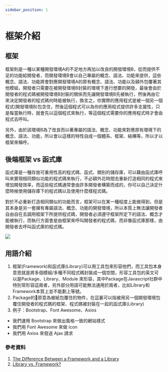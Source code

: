 ```yaml
---
sidebar_position: 1
---
```


# 框架介紹

## 框架

框架則是一種以某種開發環境A的不足地方再加以改良的開發環境B，從而提供不足的功能給開發者，而開發環境B會以自己專屬的概念、語法、功能來提供，這些概念、語法、功能將會對應開發環境A的原有概念、語法、功能以及額外包覆著其他模組，開發者只需要在被開發環境B封裝的環境下進行想要的開發，最後會由於開發者的程式碼被開發環境B封裝的關係而先讓開發環境B先被執行，然後再由它來決定開發者的程式碼何時能被執行，換言之，你實際的應用程式是被一個另一個程式(開發環境B)包含住，然後這個程式可以為你的應用程式提供許多支援性，只是每當執行時，就會先以這個程式來執行，等這個程式需要你的應用程式時才會由程式去呼叫。

另外，由於該環境B為了改良而以著專屬的語法、概念、功能來對應原有環境下的概念、語法、功能，所以會以這樣的特性自成一個體系、框架、結構等，所以才以框架來稱呼。

## 後端框架 vs 函式庫

函式庫是一種存放可重用性高的程式碼、函式、類別的儲存庫，可以藉由函式庫呼叫來實現相同類似功能的程式碼來執行，不必額外花時間去重新打造相同的程式來增加開發效率，而這些程式碼通常會由許多開發者構築而成的，你可以自己決定什麼時候使用儲存庫下的程式碼以及使用什麼樣程式碼。

對於不必重新打造相同類似的功能而言，框架可以在某一種程度上能做得到，但是其本身是另一套擁有專屬語法、概念、功能的開發環境，所以本質上無法讓開發者自由自在去調用框架下所提供程式碼，開發者必須遵守框架所定下的語法、概念才能被執行，而執行方面會是由框架來呼叫開發者的程式碼，而非像函式庫那樣，由開發者去呼叫函式庫的程式碼。

![](https://res.cloudinary.com/dqfxgtyoi/image/upload/v1634139009/blog/SE/frameworkVSLibrary_twgjx3.png)

## 用語介紹
1. 框架(Framework)和函式庫(Library)可以用工具包來形容他們，而工具包本身意思就是將多個模組/多種不同程式碼封裝成一個空間，形容工具包的英文可以是Package、Library、Module 來形容，其中Package在Javascript社群中特別常形容這兩者，另外部分用語可能無法通用於兩者，比如Library和Framework本質上並不能劃上等號。
2. Package的原意為被紙包覆住的物件，在這裏可以指被用另一個開發環境包覆住開發者的程式碼的框架、程式碼被封裝在一起的函式庫(Library)
3. 例子：Bootstrap、Font Awesome、Axios
 - 我們運用 Bootstrap 來做出風格一致的網站樣式
 - 我們用 Font Awesome 來做 icon
 - 我們用 Axios 來發送 Ajax 請求

### 參考資料
1. [The Difference Between a Framework and a Library](https://www.freecodecamp.org/news/the-difference-between-a-framework-and-a-library-bd133054023f/)
2. [Library vs. Framework?](https://www.programcreek.com/2011/09/what-is-the-difference-between-a-java-library-and-a-framework/)